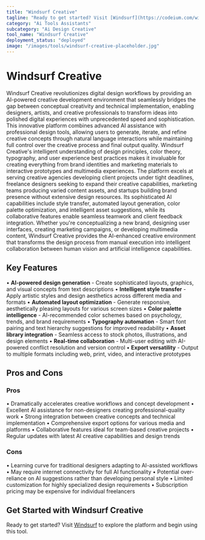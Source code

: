 ```yaml
---
title: "Windsurf Creative"
tagline: "Ready to get started? Visit [Windsurf](https://codeium.com/windsurf) to explore the platform and begin using this tool...."
category: "Ai Tools Assistants"
subcategory: "Ai Design Creative"
tool_name: "Windsurf Creative"
deployment_status: "deployed"
image: "/images/tools/windsurf-creative-placeholder.jpg"
---
```


# Windsurf Creative

Windsurf Creative revolutionizes digital design workflows by providing an AI-powered creative development environment that seamlessly bridges the gap between conceptual creativity and technical implementation, enabling designers, artists, and creative professionals to transform ideas into polished digital experiences with unprecedented speed and sophistication. This innovative platform combines advanced AI assistance with professional design tools, allowing users to generate, iterate, and refine creative concepts through natural language interactions while maintaining full control over the creative process and final output quality. Windsurf Creative's intelligent understanding of design principles, color theory, typography, and user experience best practices makes it invaluable for creating everything from brand identities and marketing materials to interactive prototypes and multimedia experiences. The platform excels at serving creative agencies developing client projects under tight deadlines, freelance designers seeking to expand their creative capabilities, marketing teams producing varied content assets, and startups building brand presence without extensive design resources. Its sophisticated AI capabilities include style transfer, automated layout generation, color palette optimization, and intelligent asset suggestions, while its collaborative features enable seamless teamwork and client feedback integration. Whether you're conceptualizing a new brand, designing user interfaces, creating marketing campaigns, or developing multimedia content, Windsurf Creative provides the AI-enhanced creative environment that transforms the design process from manual execution into intelligent collaboration between human vision and artificial intelligence capabilities.

## Key Features

• **AI-powered design generation** - Create sophisticated layouts, graphics, and visual concepts from text descriptions
• **Intelligent style transfer** - Apply artistic styles and design aesthetics across different media and formats
• **Automated layout optimization** - Generate responsive, aesthetically pleasing layouts for various screen sizes
• **Color palette intelligence** - AI-recommended color schemes based on psychology, trends, and brand requirements
• **Typography automation** - Smart font pairing and text hierarchy suggestions for improved readability
• **Asset library integration** - Seamless access to stock photos, illustrations, and design elements
• **Real-time collaboration** - Multi-user editing with AI-powered conflict resolution and version control
• **Export versatility** - Output to multiple formats including web, print, video, and interactive prototypes

## Pros and Cons

### Pros
• Dramatically accelerates creative workflows and concept development
• Excellent AI assistance for non-designers creating professional-quality work
• Strong integration between creative concepts and technical implementation
• Comprehensive export options for various media and platforms
• Collaborative features ideal for team-based creative projects
• Regular updates with latest AI creative capabilities and design trends

### Cons
• Learning curve for traditional designers adapting to AI-assisted workflows
• May require internet connectivity for full AI functionality
• Potential over-reliance on AI suggestions rather than developing personal style
• Limited customization for highly specialized design requirements
• Subscription pricing may be expensive for individual freelancers

## Get Started with Windsurf Creative

Ready to get started? Visit [Windsurf](https://codeium.com/windsurf) to explore the platform and begin using this tool.